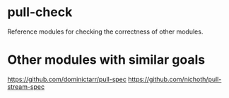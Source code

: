 # pull-check
Reference modules for checking the correctness of other modules.

# Other modules with similar goals

https://github.com/dominictarr/pull-spec
https://github.com/nichoth/pull-stream-spec
